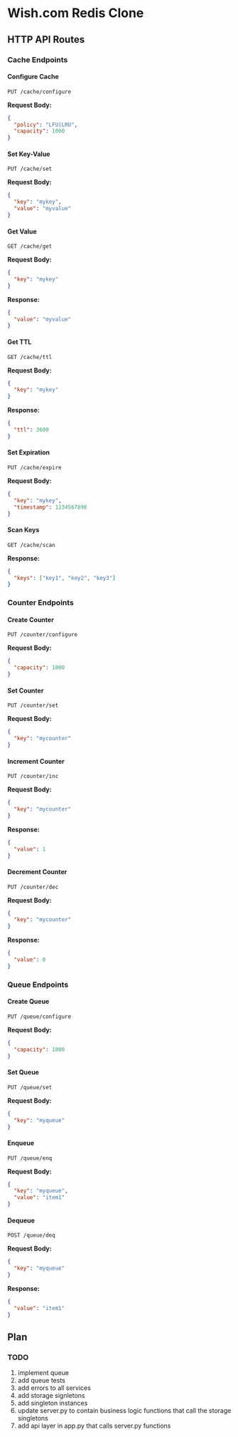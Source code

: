 # Wish.com Redis Clone

## HTTP API Routes

### Cache Endpoints

#### Configure Cache
```
PUT /cache/configure
```
**Request Body:**
```json
{
  "policy": "LFU|LRU",
  "capacity": 1000
}
```

#### Set Key-Value
```
PUT /cache/set
```
**Request Body:**
```json
{
  "key": "mykey",
  "value": "myvalue"
}
```

#### Get Value
```
GET /cache/get
```
**Request Body:**
```json
{
  "key": "mykey"
}
```
**Response:**
```json
{
  "value": "myvalue"
}
```

#### Get TTL
```
GET /cache/ttl
```
**Request Body:**
```json
{
  "key": "mykey"
}
```
**Response:**
```json
{
  "ttl": 3600
}
```

#### Set Expiration
```
PUT /cache/expire
```
**Request Body:**
```json
{
  "key": "mykey",
  "timestamp": 1234567890
}
```

#### Scan Keys
```
GET /cache/scan
```
**Response:**
```json
{
  "keys": ["key1", "key2", "key3"]
}
```

### Counter Endpoints

#### Create Counter
```
PUT /counter/configure
```
**Request Body:**
```json
{
  "capacity": 1000
}
```

#### Set Counter
```
PUT /counter/set
```
**Request Body:**
```json
{
  "key": "mycounter"
}
```

#### Increment Counter
```
PUT /counter/inc
```
**Request Body:**
```json
{
  "key": "mycounter"
}
```
**Response:**
```json
{
  "value": 1
}
```

#### Decrement Counter
```
PUT /counter/dec
```
**Request Body:**
```json
{
  "key": "mycounter"
}
```
**Response:**
```json
{
  "value": 0
}
```

### Queue Endpoints

#### Create Queue
```
PUT /queue/configure
```
**Request Body:**
```json
{
  "capacity": 1000
}
```

#### Set Queue
```
PUT /queue/set
```
**Request Body:**
```json
{
  "key": "myqueue"
}
```

#### Enqueue
```
PUT /queue/enq
```
**Request Body:**
```json
{
  "key": "myqueue",
  "value": "item1"
}
```

#### Dequeue
```
POST /queue/deq
```
**Request Body:**
```json
{
  "key": "myqueue"
}
```
**Response:**
```json
{
  "value": "item1"
}
```


## Plan

<!-- 1. Create a folder called `service/cache`
2. Create a file in there called `LFU.py`
3. Create a file in there called `LRU.py`
4. Implement an in memory LFU cache in `LFU.py`
5. Implement an in memory LRU cache in `LRU.py`
6. Create a folder called `service/counter`
7. Create a file in there called `counter.py`
8. Implement an in memory counter dict -> int in `counter.py`
9. Create a folder called `service/queue`
10. Create a file in there called `queue.py`
11. Implement an in memory dict -> deque in `queue.py`
12. Create a folder called `storage`
13. Create a file called `storage/singletons.py`
14. Create singleton instances: one cache (default LRU), one counter, one queue
15. Update `server.py` to contain business logic functions that call the storage singletons
16. Update `app.py` to implement HTTP routes that call functions in `server.py`
18. Add optional CONFIGURE endpoints to change cache policy/capacity at runtime -->

### TODO
1. implement queue
1. add queue tests
1. add errors to all services
1. add storage signletons 
1. add singleton instances
1. update server.py to contain business logic functions that call the storage singletons
1. add api layer in app.py that calls server.py functions



